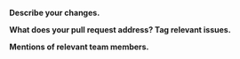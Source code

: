 **Describe your changes.**

**What does your pull request address? Tag relevant issues.**

**Mentions of relevant team members.**

